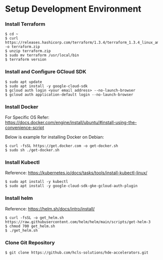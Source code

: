 # Setup Development Environment

### Install Terraform
```
$ cd ~
$ curl https://releases.hashicorp.com/terraform/1.3.4/terraform_1.3.4_linux_amd64.zip -o terraform.zip
$ unzip terraform.zip
$ sudo mv terraform /usr/local/bin
$ terraform version
```

### Install and Configure GCloud SDK
```
$ sudo apt update
$ sudo apt install -y google-cloud-sdk
$ gcloud auth login <your email address> --no-launch-browser
$ gcloud auth application-default login --no-launch-browser
```

### Install Docker
For Specific OS Refer: https://docs.docker.com/engine/install/ubuntu/#install-using-the-convenience-script

Below is example for installing Docker on Debian:
```
$ curl -fsSL https://get.docker.com -o get-docker.sh
$ sudo sh ./get-docker.sh
```

### Install Kubectl
Reference: https://kubernetes.io/docs/tasks/tools/install-kubectl-linux/
```
$ sudo apt install -y kubectl
$ sudo apt install -y google-cloud-sdk-gke-gcloud-auth-plugin
```

### Install helm
Reference: https://helm.sh/docs/intro/install/
```
$ curl -fsSL -o get_helm.sh https://raw.githubusercontent.com/helm/helm/main/scripts/get-helm-3
$ chmod 700 get_helm.sh
$ ./get_helm.sh
```

### Clone Git Repository
```
$ git clone https://github.com/hcls-solutions/hde-accelerators.git
```